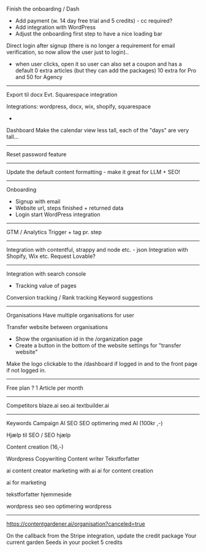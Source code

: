 



Finish the onboarding / Dash
- Add payment (w. 14 day free trial and 5 credits) - cc required?
- Add integration with WordPress
- Adjust the onboarding first step to have a nice loading bar

Direct login after signup (there is no longer a requirement for email verification, so now allow the user just to login)..

- when user clicks, open it so user can also set a coupon and has a default 0 extra articles (but they can add the packages) 
10 extra for Pro and 50 for Agency

---

Export til docx
Evt. Squarespace integration

Integrations:
wordpress, docx, wix, shopify, squarespace

-

Dashboard
Make the calendar view less tall, each of the "days" are very tall...

---

Reset password feature


---

Update the default content formatting - make it great for LLM + SEO!

---

Onboarding
- Signup with email
- Website url, steps finished + returned data
- Login start WordPress integration

---

GTM / Analytics
Trigger + tag pr. step 

---

Integration with contentful, strappy and node etc. - json
Integration with Shopify, Wix etc.
Request Lovable?

---

Integration with search console
- Tracking value of pages

Conversion tracking / 
Rank tracking
Keyword suggestions

---

Organisations
Have multiple organisations for user

Transfer website between organisations
- Show the organisation id in the /organization page
- Create a button in the bottom of the website settings for "transfer website" 

Make the logo clickable to the /dashboard if logged in and to the front page if not logged in. 



---

Free plan ?
1 Article per month

---

Competitors
blaze.ai
seo.ai
textbuilder.ai

---

Keywords
Campaign
AI SEO
SEO optimering med AI (100kr ,-)

Hjælp til SEO / SEO hjælp

Content creation (16,-)

Wordpress Copywriting
Content writer
Tekstforfatter

ai content creator
marketing with ai
ai for content creation

ai for marketing

tekstforfatter hjemmeside

wordpress seo
seo optimering wordpress


---


https://contentgardener.ai/organisation?canceled=true


On the callback from the Stripe integration, update the credit package 
Your current garden
Seeds in your pocket
5 credits